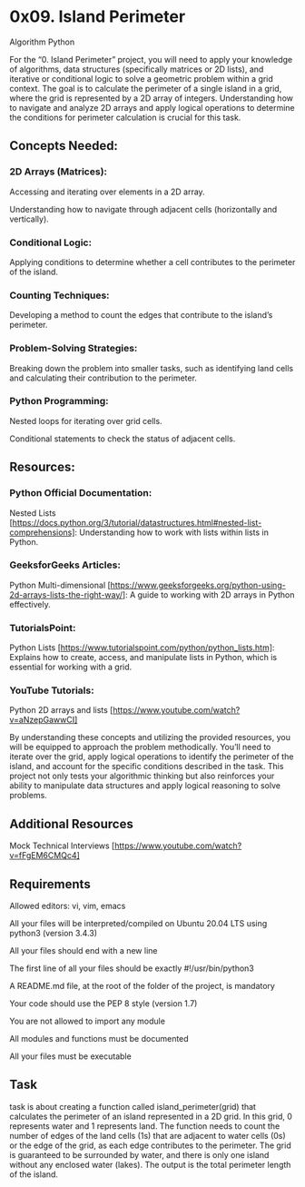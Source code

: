 # 0x09. Island Perimeter
Algorithm
Python

For the “0. Island Perimeter” project, you will need to apply your knowledge of algorithms, data structures (specifically matrices or 2D lists), and iterative or conditional logic to solve a geometric problem within a grid context. The goal is to calculate the perimeter of a single island in a grid, where the grid is represented by a 2D array of integers. Understanding how to navigate and analyze 2D arrays and apply logical operations to determine the conditions for perimeter calculation is crucial for this task.

## Concepts Needed:

### 2D Arrays (Matrices):

Accessing and iterating over elements in a 2D array.

Understanding how to navigate through adjacent cells (horizontally and vertically).

### Conditional Logic:

Applying conditions to determine whether a cell contributes to the perimeter of the island.

### Counting Techniques:

Developing a method to count the edges that contribute to the island’s perimeter.

### Problem-Solving Strategies:

Breaking down the problem into smaller tasks, such as identifying land cells and calculating their contribution to the perimeter.

### Python Programming:

Nested loops for iterating over grid cells.

Conditional statements to check the status of adjacent cells.

## Resources:

### Python Official Documentation:

Nested Lists [https://docs.python.org/3/tutorial/datastructures.html#nested-list-comprehensions]: Understanding how to work with lists within lists in Python.

### GeeksforGeeks Articles:

Python Multi-dimensional [https://www.geeksforgeeks.org/python-using-2d-arrays-lists-the-right-way/]: A guide to working with 2D arrays in Python effectively.

### TutorialsPoint:

Python Lists [https://www.tutorialspoint.com/python/python_lists.htm]: Explains how to create, access, and manipulate lists in Python, which is essential for working with a grid.

### YouTube Tutorials:

Python 2D arrays and lists [https://www.youtube.com/watch?v=aNzepGawwCI]


By understanding these concepts and utilizing the provided resources, you will be equipped to approach the problem methodically. You’ll need to iterate over the grid, apply logical operations to identify the perimeter of the island, and account for the specific conditions described in the task. This project not only tests your algorithmic thinking but also reinforces your ability to manipulate data structures and apply logical reasoning to solve problems.

## Additional Resources

Mock Technical Interviews [https://www.youtube.com/watch?v=fFgEM6CMQc4]

## Requirements

Allowed editors: vi, vim, emacs

All your files will be interpreted/compiled on Ubuntu 20.04 LTS using python3 (version 3.4.3)

All your files should end with a new line

The first line of all your files should be exactly #!/usr/bin/python3

A README.md file, at the root of the folder of the project, is mandatory

Your code should use the PEP 8 style (version 1.7)

You are not allowed to import any module

All modules and functions must be documented

All your files must be executable

## Task

task is about creating a function called island_perimeter(grid) that calculates the perimeter of an island represented in a 2D grid. In this grid, 0 represents water and 1 represents land. The function needs to count the number of edges of the land cells (1s) that are adjacent to water cells (0s) or the edge of the grid, as each edge contributes to the perimeter. The grid is guaranteed to be surrounded by water, and there is only one island without any enclosed water (lakes). The output is the total perimeter length of the island.
